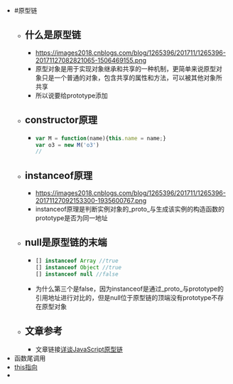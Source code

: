- #原型链
	- ## 什么是原型链
		- https://images2018.cnblogs.com/blog/1265396/201711/1265396-20171127082821065-1506469155.png
		- 原型对象是用于实现对象继承和共享的一种机制，更简单来说原型对象只是一个普通的对象，包含共享的属性和方法，可以被其他对象所共享
		- 所以说要给prototype添加
	- ## constructor原理
		- ```js
		  var M = function(name){this.name = name;}
		  var o3 = new M('o3')
		  //
		  ```
	- ## instanceof原理
		- https://images2018.cnblogs.com/blog/1265396/201711/1265396-20171127092153300-1935600767.png
		- instanceof原理是判断实例对象的_proto_与生成该实例的构造函数的prototype是否为同一地址
	- ## null是原型链的末端
		- ```js
		  [] instanceof Array //true
		  [] instanceof Object //true
		  [] instanceof null //false
		  ```
		- 为什么第三个是false，因为instanceof是通过_proto_与prototype的引用地址进行对比的，但是null位于原型链的顶端没有prototype不存在原型对象
	- ## 文章参考
		- 文章链接[详谈JavaScript原型链](https://www.cnblogs.com/chengzp/p/prototype.html)
- 函数尾调用
- [this指向](https://blog.csdn.net/chen_junfeng/article/details/109235442)
-